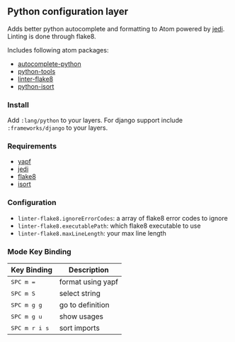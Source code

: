 ## Python configuration layer

Adds better python autocomplete and formatting to Atom powered by [jedi](https://github.com/davidhalter/jedi). Linting is done through flake8.

Includes following atom packages:

- [autocomplete-python](https://atom.io/packages/autocomplete-python)
- [python-tools](https://atom.io/packages/python-tools)
- [linter-flake8](https://atom.io/packages/linter-flake8)
- [python-isort](https://atom.io/packages/python-isort)

### Install

Add `:lang/python` to your layers.
For django support include `:frameworks/django` to your layers.

### Requirements

- [yapf](https://github.com/google/yapf)
- [jedi](https://github.com/davidhalter/jedi)
- [flake8](http://flake8.readthedocs.org/en/latest/intro.html)
- [isort](https://github.com/timothycrosley/isort)

### Configuration
- `linter-flake8.ignoreErrorCodes`: a array of flake8 error codes to ignore
- `linter-flake8.executablePath`: which flake8 executable to use
- `linter-flake8.maxLineLength`: your max line length

### Mode Key Binding

| Key Binding            | Description       |
|------------------------|-------------------|
| <kbd>SPC m =</kbd>     | format using yapf |
| <kbd>SPC m S</kbd>     | select string     |
| <kbd>SPC m g g</kbd>   | go to definition  |
| <kbd>SPC m g u</kbd>   | show usages       |
| <kbd>SPC m r i s</kbd> | sort imports      |
